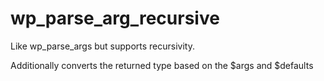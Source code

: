 # wp_parse_arg_recursive

Like wp_parse_args but supports recursivity.

Additionally converts the returned type based on the $args and $defaults
